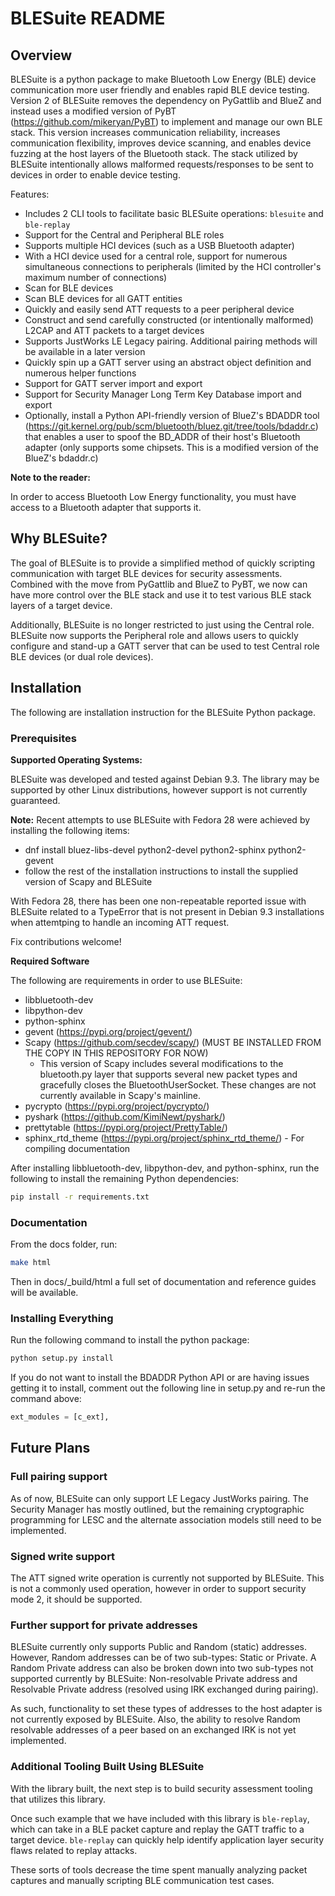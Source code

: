 # BLESuite README

## Overview


BLESuite is a python package to make Bluetooth Low Energy (BLE) device communication more user
friendly and enables rapid BLE device testing.
Version 2 of BLESuite removes the dependency on PyGattlib and BlueZ and instead uses a modified version
of PyBT (https://github.com/mikeryan/PyBT) to implement and manage our own BLE stack. This version increases
communication reliability, increases communication flexibility, improves device scanning, and enables device
fuzzing at the host layers of the Bluetooth stack.
The stack utilized by BLESuite intentionally allows malformed requests/responses to be sent to devices
in order to enable device testing.

Features:

* Includes 2 CLI tools to facilitate basic BLESuite operations: `blesuite` and `ble-replay`
* Support for the Central and Peripheral BLE roles
* Supports multiple HCI devices (such as a USB Bluetooth adapter)
* With a HCI device used for a central role, support for numerous simultaneous connections to peripherals (limited by the HCI controller's maximum number of connections)
* Scan for BLE devices
* Scan BLE devices for all GATT entities
* Quickly and easily send ATT requests to a peer peripheral device
* Construct and send carefully constructed (or intentionally malformed) L2CAP and ATT packets to a target devices
* Supports JustWorks LE Legacy pairing. Additional pairing methods will be available in a later version
* Quickly spin up a GATT server using an abstract object definition and numerous helper functions
* Support for GATT server import and export
* Support for Security Manager Long Term Key Database import and export
* Optionally, install a Python API-friendly version of BlueZ's BDADDR tool
(https://git.kernel.org/pub/scm/bluetooth/bluez.git/tree/tools/bdaddr.c) that enables a user to spoof the
BD_ADDR of their host's Bluetooth adapter (only supports some chipsets. This is a modified version of the
BlueZ's bdaddr.c)


**Note to the reader:**

In order to access Bluetooth Low Energy functionality, you must have access to a Bluetooth adapter that
supports it.


## Why BLESuite?


The goal of BLESuite is to provide a simplified method of quickly scripting communication with target
BLE devices for security assessments. Combined with the move from PyGattlib and BlueZ to PyBT, we now can
have more control over the BLE stack and use it to test various BLE stack layers of a target device.

Additionally, BLESuite is no longer restricted to just using the Central role. BLESuite now supports
the Peripheral role and allows users to quickly configure and stand-up a GATT server that can be used to test
Central role BLE devices (or dual role devices).

## Installation


The following are installation instruction for the BLESuite Python package.

### Prerequisites

**Supported Operating Systems:**

BLESuite was developed and tested against Debian 9.3. The library may be supported
by other Linux distributions, however support is not currently guaranteed. 


**Note:**
Recent attempts to use BLESuite with Fedora 28 were achieved by installing the
following items:

* dnf install bluez-libs-devel python2-devel python2-sphinx python2-gevent
* follow the rest of the installation instructions to install the supplied version
  of Scapy and BLESuite

With Fedora 28, there has been one non-repeatable reported issue with BLESuite 
related to a
TypeError that is not present in Debian 9.3 installations when attemtping to handle
an incoming ATT request. 

Fix contributions welcome!

**Required Software**

The following are requirements in order to use BLESuite:

* libbluetooth-dev
* libpython-dev
* python-sphinx
* gevent (https://pypi.org/project/gevent/)
* Scapy (https://github.com/secdev/scapy/) (MUST BE INSTALLED FROM THE COPY IN THIS REPOSITORY FOR NOW)
    * This version of Scapy includes several modifications to the bluetooth.py
      layer that supports several new packet types and gracefully closes
      the BluetoothUserSocket. These changes are not currently available
      in Scapy's mainline.
* pycrypto (https://pypi.org/project/pycrypto/)
* pyshark (https://github.com/KimiNewt/pyshark/)
* prettytable (https://pypi.org/project/PrettyTable/)
* sphinx_rtd_theme (https://pypi.org/project/sphinx_rtd_theme/) - For compiling documentation

After installing libbluetooth-dev, libpython-dev, and python-sphinx, run the following to install the remaining Python dependencies:

```bash
pip install -r requirements.txt
```

### Documentation


From the docs folder, run:

```bash
make html
```

Then in docs/_build/html a full set of documentation and reference guides will be available.


### Installing Everything


Run the following command to install the python package:

```bash
python setup.py install
```

If you do not want to install the BDADDR Python API or are having issues getting it to install,
comment out the following line in setup.py and re-run the command above:

```python
ext_modules = [c_ext],
```


## Future Plans


### Full pairing support


As of now, BLESuite can only support LE Legacy JustWorks pairing. The Security Manager has mostly outlined, but the
remaining cryptographic programming for LESC and the alternate association models still need to be implemented.

### Signed write support

The ATT signed write operation is currently not supported by BLESuite. This is not a commonly used operation,
however in order to support security mode 2, it should be supported.

### Further support for private addresses

BLESuite currently only supports Public and Random (static) addresses. However, Random addresses can be of two
sub-types: Static or Private. A Random Private address can also be broken down into two sub-types not
supported currently by BLESuite: Non-resolvable Private address and Resolvable Private address (resolved using
IRK exchanged during pairing).

As such, functionality to set these types of addresses to the host adapter is not currently exposed by BLESuite.
Also, the ability to resolve Random resolvable addresses of a peer based on an exchanged IRK is not yet
implemented.

### Additional Tooling Built Using BLESuite

With the library built, the next step is to build security assessment tooling that utilizes this library.

Once such example that we have included with this library is `ble-replay`, which can take in a BLE packet
capture and replay the GATT traffic to a target device. `ble-replay` can quickly help
identify application layer security flaws related to replay attacks.

These sorts of tools decrease the time spent manually
analyzing packet captures and manually scripting BLE communication test cases.

